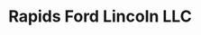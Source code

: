 ---
title: "Rapids Ford Lincoln LLC"
url: /wisconsin-rapids/rapids-ford-lincoln-llc/
shop: Autohaus
---